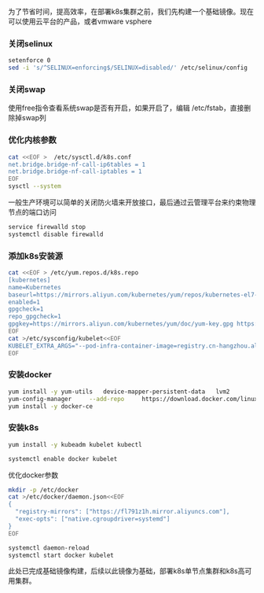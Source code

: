 为了节省时间，提高效率，在部署k8s集群之前，我们先构建一个基础镜像。现在可以使用云平台的产品，或者vmware vsphere
### 关闭selinux
```sh
setenforce 0
sed -i 's/^SELINUX=enforcing$/SELINUX=disabled/' /etc/selinux/config
```
### 关闭swap
使用free指令查看系统swap是否有开启，如果开启了，编辑 /etc/fstab，直接删除掉swap列
### 优化内核参数
```sh
cat <<EOF >  /etc/sysctl.d/k8s.conf
net.bridge.bridge-nf-call-ip6tables = 1
net.bridge.bridge-nf-call-iptables = 1
EOF
sysctl --system
```
一般生产环境可以简单的关闭防火墙来开放接口，最后通过云管理平台来约束物理节点的端口访问
```bash
service firewalld stop
systemctl disable firewalld
```

### 添加k8s安装源
```sh
cat <<EOF > /etc/yum.repos.d/k8s.repo
[kubernetes]
name=Kubernetes
baseurl=https://mirrors.aliyun.com/kubernetes/yum/repos/kubernetes-el7-x86_64
enabled=1
gpgcheck=1
repo_gpgcheck=1
gpgkey=https://mirrors.aliyun.com/kubernetes/yum/doc/yum-key.gpg https://mirrors.aliyun.com/kubernetes/yum/doc/rpm-package-key.gpg
EOF
cat >/etc/sysconfig/kubelet<<EOF
KUBELET_EXTRA_ARGS="--pod-infra-container-image=registry.cn-hangzhou.aliyuncs.com/google_containers/pause-amd64:3.1"
EOF
```
### 安装docker
```sh
yum install -y yum-utils   device-mapper-persistent-data   lvm2
yum-config-manager     --add-repo     https://download.docker.com/linux/centos/docker-ce.repo
yum install -y docker-ce
```
### 安装k8s

```sh
yum install -y kubeadm kubelet kubectl
```
```sh
systemctl enable docker kubelet
```
优化docker参数
```sh
mkdir -p /etc/docker
cat >/etc/docker/daemon.json<<EOF
{
  "registry-mirrors": ["https://fl791z1h.mirror.aliyuncs.com"],
  "exec-opts": ["native.cgroupdriver=systemd"]
}
EOF
```
```sh
systemctl daemon-reload
systemctl start docker kubelet
```
此处已完成基础镜像构建，后续以此镜像为基础，部署k8s单节点集群和k8s高可用集群。